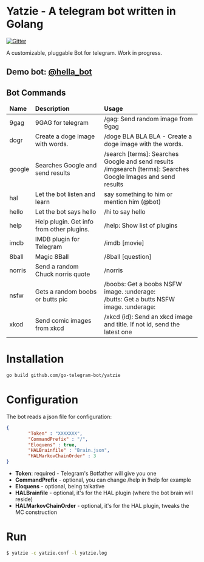 # Yatzie - A telegram bot written in Golang

[![Gitter](https://badges.gitter.im/Join%20Chat.svg)](https://gitter.im/go-telegram-bot/yatzie?utm_source=badge&utm_medium=badge&utm_campaign=pr-badge&utm_content=badge)

A customizable, pluggable Bot for telegram. Work in progress.

## Demo bot: [@hella_bot](https://telegram.me/hella_bot)


Bot Commands
------------
<table>
  <thead>
    <tr>
      <td><strong>Name</strong></td>
      <td><strong>Description</strong></td>
      <td><strong>Usage</strong></td>
    </tr>
  </thead>
  <tbody>
    <tr>
      <td>9gag</td>
      <td>9GAG for telegram</td>
      <td>/gag: Send random image from 9gag</td>
    </tr>
    <tr>
      <td>dogr</td>
      <td>Create a doge image with words.</td>
      <td>/doge BLA BLA BLA - Create a doge image with the words.</td>
    </tr>
    <tr>
      <td>google</td>
      <td>Searches Google and send results</td>
      <td>/search [terms]: Searches Google and send results<br>/imgsearch [terms]: Searches Google Images and send results</td>
    </tr>
    <tr>
      <td>hal</td>
      <td>Let the bot listen and learn</td>
      <td>say something to him or mention him (@bot) </td>
    </tr>
    <tr>
      <td>hello</td>
      <td>Let the bot says hello</td>
      <td>/hi to say hello</td>
    </tr>
    <tr>
      <td>help</td>
      <td>Help plugin. Get info from other plugins. </td>
      <td>/help: Show list of plugins</td>
    </tr>
    <tr>
      <td>imdb</td>
      <td>IMDB plugin for Telegram</td>
      <td>/imdb [movie]</td>
    </tr>
    <tr>
      <td>8ball</td>
      <td>Magic 8Ball</td>
      <td>/8ball [question]</td>
    </tr>
    <tr>
      <td>norris</td>
      <td>Send a random Chuck norris quote</td>
      <td>/norris</td>
    </tr>
    <tr>
      <td>nsfw</td>
      <td>Gets a random boobs or butts pic</td>
      <td>/boobs: Get a boobs NSFW image. :underage:<br>/butts: Get a butts NSFW image. :underage:<br></td>
    </tr>
    <tr>
      <td>xkcd</td>
      <td>Send comic images from xkcd</td>
      <td>/xkcd (id): Send an xkcd image and title. If not id, send the latest one<br></td>
    </tr>
  </tbody>
</table>

# Installation

```bash
go build github.com/go-telegram-bot/yatzie
```

# Configuration

The bot reads a json file for configuration:

```json
{
        "Token" : "XXXXXXX",
        "CommandPrefix" : "/",
        "Eloquens" : true,
        "HALBrainfile" : "Brain.json",
        "HALMarkovChainOrder" : 3
}
```

* **Token**: required - Telegram's Botfather will give you one
* **CommandPrefix** - optional, you can change /help in !help for example
* **Eloquens** - optional, being talkative
* **HALBrainfile** - optional, it's for the HAL plugin (where the bot brain will reside)
* **HALMarkovChainOrder** - optional, it's for the HAL plugin, tweaks the MC construction

# Run

```bash
$ yatzie -c yatzie.conf -l yatzie.log
```
